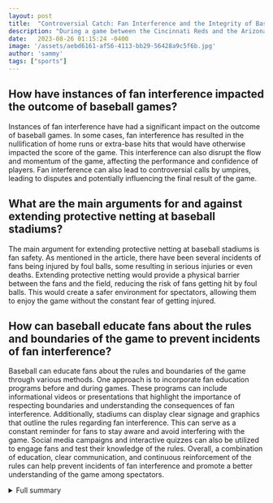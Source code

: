 ```yaml
---
layout: post
title:  "Controversial Catch: Fan Interference and the Integrity of Baseball"
description: "During a game between the Cincinnati Reds and the Arizona Diamondbacks, Spencer Steer made an incredible catch at the wall in left field. However, a young fan reached into his glove and stole the ball, leading to controversy and a video review. This incident sparked a larger discussion about fan interference and its impact on the integrity of the game."
date:   2023-08-26 01:15:24 -0400
image: '/assets/aebd6161-af56-4113-bb29-56428a9c5f6b.jpg'
author: 'sammy'
tags: ["sports"]
---
```


## How have instances of fan interference impacted the outcome of baseball games?
Instances of fan interference have had a significant impact on the outcome of baseball games. In some cases, fan interference has resulted in the nullification of home runs or extra-base hits that would have otherwise impacted the score of the game. This interference can also disrupt the flow and momentum of the game, affecting the performance and confidence of players. Fan interference can also lead to controversial calls by umpires, leading to disputes and potentially influencing the final result of the game.

## What are the main arguments for and against extending protective netting at baseball stadiums?
The main argument for extending protective netting at baseball stadiums is fan safety. As mentioned in the article, there have been several incidents of fans being injured by foul balls, some resulting in serious injuries or even deaths. Extending protective netting would provide a physical barrier between the fans and the field, reducing the risk of fans getting hit by foul balls. This would create a safer environment for spectators, allowing them to enjoy the game without the constant fear of getting injured.

## How can baseball educate fans about the rules and boundaries of the game to prevent incidents of fan interference?
Baseball can educate fans about the rules and boundaries of the game through various methods. One approach is to incorporate fan education programs before and during games. These programs can include informational videos or presentations that highlight the importance of respecting boundaries and understanding the consequences of fan interference. Additionally, stadiums can display clear signage and graphics that outline the rules regarding fan interference. This can serve as a constant reminder for fans to stay aware and avoid interfering with the game. Social media campaigns and interactive quizzes can also be utilized to engage fans and test their knowledge of the rules. Overall, a combination of education, clear communication, and continuous reinforcement of the rules can help prevent incidents of fan interference and promote a better understanding of the game among spectators.


<details>
        <summary>Full summary</summary>
<p>The fan interference rule in baseball was put into place in 1931 to prevent fans from inserting themselves into the game action. If it is determined that a fan has interfered with a live/batted ball or even with a player making a play on the field, the umpire will immediately call time, and the ball will be considered dead. Fan interference can take many different forms, including touching a fair or catchable foul ball, reaching over the outfield wall to catch a potential home run or ground rule double, and interfering with bat and ball boys/girls.</p>
<p>For fans that commit spectator interference, the most likely outcome is that they will be ejected from the stadium for the rest of the game. However, some of baseball's most controversial calls have been due to fan interference.</p>
<p>The incident involving Spencer Steer and the young fan highlights the need for fan education and awareness of the rules and boundaries within a baseball game. While it may be exciting for fans to catch a foul ball or be close to the action, it is essential to respect the players and the integrity of the game.</p>
<p>This incident is not an isolated case. There have been numerous instances of fan injuries caused by foul balls during baseball games. Albert Almora Jr. struck a 2-year-old girl with a foul ball, fracturing her skull. A 79-year-old woman died after being hit by a foul ball at Dodger Stadium. These incidents have reignited the debate about extending protective netting at baseball stadiums.</p>
<p>Players and fans are calling for increased safety precautions to prevent further injuries. Conditions at games have changed, with baseballs being hit harder than ever before and spectators being closer to the action. Physics professor John Eric Goff believes that the current netting is insufficient in protecting fans from foul balls. Victims like Dina Simpson, who was injured at a minor league game and has permanent vision loss, emphasize the urgent need for improved safety measures.</p>
<p>MLB teams have taken steps to address this issue by extending netting around home plate. However, resistance to further netting extensions remains. The White Sox are currently the only team with pole-to-pole netting, providing maximum protection for their fans.</p>
<p>Discussions about netting extensions are expected to happen in the off-season. The league and teams must prioritize fan safety while also considering the fan experience. Striking a balance between these two aspects will be crucial in protecting both the integrity of the game and the wellbeing of the fans.</p>
<p>In conclusion, the incident involving Spencer Steer and the young fan raises important questions about fan interference and the integrity of the game. Baseball must address these concerns and take proactive measures to ensure the safety and enjoyment of all fans. By implementing adequate netting and educating fans about proper behavior at games, the sport can continue to thrive while preserving its core values.</p>
</details>
